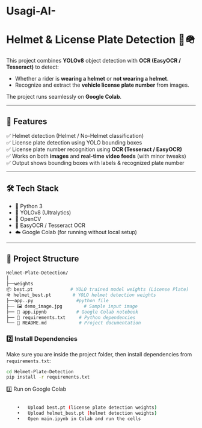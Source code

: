 # Usagi-AI-

# Helmet & License Plate Detection 🚦🪖

This project combines **YOLOv8** object detection with **OCR (EasyOCR / Tesseract)** to detect:  
- Whether a rider is **wearing a helmet** or **not wearing a helmet**.  
- Recognize and extract the **vehicle license plate number** from images.  

The project runs seamlessly on **Google Colab**.  

---

## 📌 Features  

✅ Helmet detection (Helmet / No-Helmet classification)  
✅ License plate detection using YOLO bounding boxes  
✅ License plate number recognition using **OCR (Tesseract / EasyOCR)**  
✅ Works on both **images** and **real-time video feeds** (with minor tweaks)  
✅ Output shows bounding boxes with labels & recognized plate number  

---

## 🛠️ Tech Stack  

- 🐍 Python 3  
- 🚀 YOLOv8 (Ultralytics)  
- 🎥 OpenCV  
- 🔎 EasyOCR / Tesseract OCR  
- ☁️ Google Colab (for running without local setup)  

---

## 📂 Project Structure  

```bash
Helmet-Plate-Detection/
│
├──weights
📦 best.pt              # YOLO trained model weights (License Plate)
🪖 helmet_best.pt        # YOLO helmet detection weights
├──app..py                #python file
├── 🖼️ demo_image.jpg        # Sample input image
├── 📒 app.ipynb           # Google Colab notebook
├── 📜 requirements.txt     # Python dependencies
└── 📘 README.md            # Project documentation
```

### 2️⃣ Install Dependencies  

Make sure you are inside the project folder, then install dependencies from `requirements.txt`:  

```bash
cd Helmet-Plate-Detection
pip install -r requirements.txt
```

3️⃣ Run on Google Colab
```bash

	•	Upload best.pt (license plate detection weights)
	•	Upload helmet_best.pt (helmet detection weights)
	•	Open main.ipynb in Colab and run the cells
```

